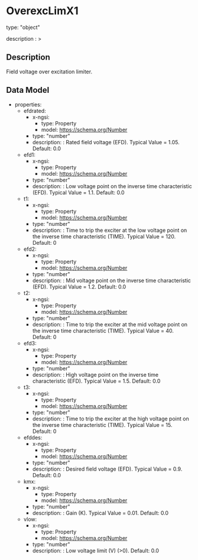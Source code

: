 # OverexcLimX1
type: "object"
description : >
## Description
Field voltage over excitation limiter.

## Data Model
  - properties:
    - efdrated:
      - x-ngsi:
        - type: Property
        - model: https://schema.org/Number
      - type: "number"
      - description: : Rated field voltage (EFD).  Typical Value = 1.05. Default: 0.0
    - efd1:
      - x-ngsi:
        - type: Property
        - model: https://schema.org/Number
      - type: "number"
      - description: : Low voltage point on the inverse time characteristic (EFD).  Typical Value = 1.1. Default: 0.0
    - t1:
      - x-ngsi:
        - type: Property
        - model: https://schema.org/Number
      - type: "number"
      - description: : Time to trip the exciter at the low voltage point on the inverse time characteristic (TIME).  Typical Value = 120. Default: 0
    - efd2:
      - x-ngsi:
        - type: Property
        - model: https://schema.org/Number
      - type: "number"
      - description: : Mid voltage point on the inverse time characteristic (EFD).  Typical Value = 1.2. Default: 0.0
    - t2:
      - x-ngsi:
        - type: Property
        - model: https://schema.org/Number
      - type: "number"
      - description: : Time to trip the exciter at the mid voltage point on the inverse time characteristic (TIME).  Typical Value = 40. Default: 0
    - efd3:
      - x-ngsi:
        - type: Property
        - model: https://schema.org/Number
      - type: "number"
      - description: : High voltage point on the inverse time characteristic (EFD).  Typical Value = 1.5. Default: 0.0
    - t3:
      - x-ngsi:
        - type: Property
        - model: https://schema.org/Number
      - type: "number"
      - description: : Time to trip the exciter at the high voltage point on the inverse time characteristic (TIME).  Typical Value = 15. Default: 0
    - efddes:
      - x-ngsi:
        - type: Property
        - model: https://schema.org/Number
      - type: "number"
      - description: : Desired field voltage (EFD).  Typical Value = 0.9. Default: 0.0
    - kmx:
      - x-ngsi:
        - type: Property
        - model: https://schema.org/Number
      - type: "number"
      - description: : Gain (K).  Typical Value = 0.01. Default: 0.0
    - vlow:
      - x-ngsi:
        - type: Property
        - model: https://schema.org/Number
      - type: "number"
      - description: : Low voltage limit (V) (>0). Default: 0.0
